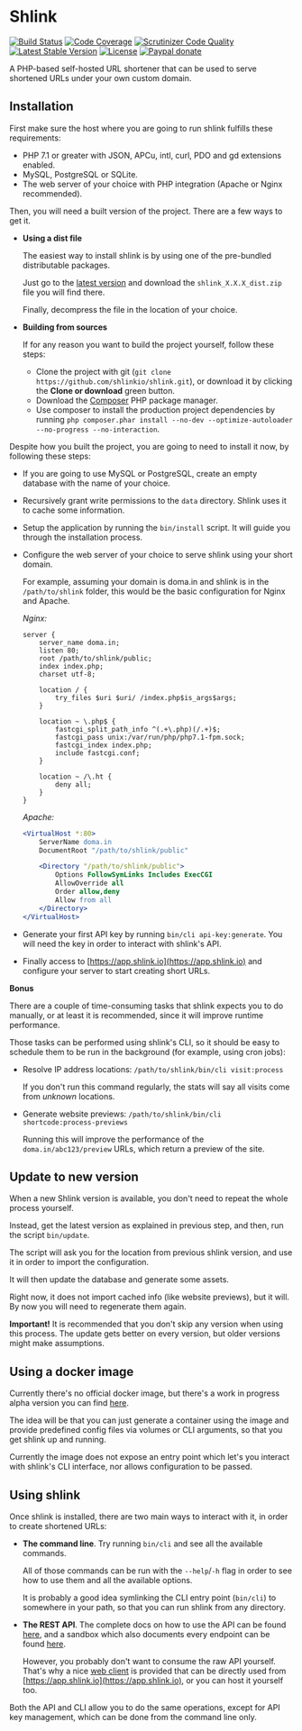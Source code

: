 # Shlink

[![Build Status](https://img.shields.io/travis/shlinkio/shlink.svg?style=flat-square)](https://travis-ci.org/shlinkio/shlink)
[![Code Coverage](https://img.shields.io/scrutinizer/coverage/g/shlinkio/shlink.svg?style=flat-square)](https://scrutinizer-ci.com/g/shlinkio/shlink/?branch=master)
[![Scrutinizer Code Quality](https://img.shields.io/scrutinizer/g/shlinkio/shlink.svg?style=flat-square)](https://scrutinizer-ci.com/g/shlinkio/shlink/?branch=master)
[![Latest Stable Version](https://img.shields.io/github/release/shlinkio/shlink.svg?style=flat-square)](https://packagist.org/packages/shlinkio/shlink)
[![License](https://img.shields.io/github/license/shlinkio/shlink.svg?style=flat-square)](https://github.com/shlinkio/shlink/blob/master/LICENSE)
[![Paypal donate](https://img.shields.io/badge/Donate-paypal-blue.svg?style=flat-square&logo=paypal&colorA=aaaaaa)](https://acel.me/donate)

A PHP-based self-hosted URL shortener that can be used to serve shortened URLs under your own custom domain.

## Installation

First make sure the host where you are going to run shlink fulfills these requirements:

* PHP 7.1 or greater with JSON, APCu, intl, curl, PDO and gd extensions enabled.
* MySQL, PostgreSQL or SQLite.
* The web server of your choice with PHP integration (Apache or Nginx recommended).

Then, you will need a built version of the project. There are a few ways to get it.

* **Using a dist file**

    The easiest way to install shlink is by using one of the pre-bundled distributable packages.

    Just go to the [latest version](https://github.com/shlinkio/shlink/releases/latest) and download the `shlink_X.X.X_dist.zip` file you will find there.

    Finally, decompress the file in the location of your choice.

* **Building from sources**

    If for any reason you want to build the project yourself, follow these steps:

    * Clone the project with git (`git clone https://github.com/shlinkio/shlink.git`), or download it by clicking the **Clone or download** green button.
    * Download the [Composer](https://getcomposer.org/) PHP package manager.
    * Use composer to install the production project dependencies by running `php composer.phar install --no-dev --optimize-autoloader --no-progress --no-interaction`.

Despite how you built the project, you are going to need to install it now, by following these steps:

* If you are going to use MySQL or PostgreSQL, create an empty database with the name of your choice.
* Recursively grant write permissions to the `data` directory. Shlink uses it to cache some information.
* Setup the application by running the `bin/install` script. It will guide you through the installation process.
* Configure the web server of your choice to serve shlink using your short domain.

    For example, assuming your domain is doma.in and shlink is in the `/path/to/shlink` folder, this would be the basic configuration for Nginx and Apache.

    *Nginx:*

    ```nginx
    server {
        server_name doma.in;
        listen 80;
        root /path/to/shlink/public;
        index index.php;
        charset utf-8;

        location / {
            try_files $uri $uri/ /index.php$is_args$args;
        }

        location ~ \.php$ {
            fastcgi_split_path_info ^(.+\.php)(/.+)$;
            fastcgi_pass unix:/var/run/php/php7.1-fpm.sock;
            fastcgi_index index.php;
            include fastcgi.conf;
        }

        location ~ /\.ht {
            deny all;
        }
    }
    ```

    *Apache:*

    ```apache
    <VirtualHost *:80>
        ServerName doma.in
        DocumentRoot "/path/to/shlink/public"

        <Directory "/path/to/shlink/public">
            Options FollowSymLinks Includes ExecCGI
            AllowOverride all
            Order allow,deny
            Allow from all
        </Directory>
    </VirtualHost>
    ```

* Generate your first API key by running `bin/cli api-key:generate`. You will need the key in order to interact with shlink's API.
* Finally access to [https://app.shlink.io](https://app.shlink.io) and configure your server to start creating short URLs.

**Bonus**

There are a couple of time-consuming tasks that shlink expects you to do manually, or at least it is recommended, since it will improve runtime performance.

Those tasks can be performed using shlink's CLI, so it should be easy to schedule them to be run in the background (for example, using cron jobs):

* Resolve IP address locations: `/path/to/shlink/bin/cli visit:process`

    If you don't run this command regularly, the stats will say all visits come from *unknown* locations.

* Generate website previews: `/path/to/shlink/bin/cli shortcode:process-previews`

    Running this will improve the performance of the `doma.in/abc123/preview` URLs, which return a preview of the site.

## Update to new version

When a new Shlink version is available, you don't need to repeat the whole process yourself.

Instead, get the latest version as explained in previous step, and then, run the script `bin/update`.

The script will ask you for the location from previous shlink version, and use it in order to import the configuration.

It will then update the database and generate some assets.

Right now, it does not import cached info (like website previews), but it will. By now you will need to regenerate them again.

**Important!** It is recommended that you don't skip any version when using this process. The update gets better on every version, but older versions might make assumptions.

## Using a docker image

Currently there's no official docker image, but there's a work in progress alpha version you can find [here](https://hub.docker.com/r/shlinkio/shlink/).

The idea will be that you can just generate a container using the image and provide predefined config files via volumes or CLI arguments, so that you get shlink up and running.

Currently the image does not expose an entry point which let's you interact with shlink's CLI interface, nor allows configuration to be passed.

## Using shlink

Once shlink is installed, there are two main ways to interact with it, in order to create shortened URLs:

* **The command line**. Try running `bin/cli` and see all the available commands.

    All of those commands can be run with the `--help`/`-h` flag in order to see how to use them and all the available options.

    It is probably a good idea symlinking the CLI entry point (`bin/cli`) to somewhere in your path, so that you can run shlink from any directory.

* **The REST API**. The complete docs on how to use the API can be found [here](https://shlink.io/api-docs), and a sandbox which also documents every endpoint can be found [here](https://shlink.io/swagger-ui/index.html).

    However, you probably don't want to consume the raw API yourself. That's why a nice [web client](https://github.com/shlinkio/shlink-web-client) is provided that can be directly used from [https://app.shlink.io](https://app.shlink.io), or you can host it yourself too.

Both the API and CLI allow you to do the same operations, except for API key management, which can be done from the command line only.
